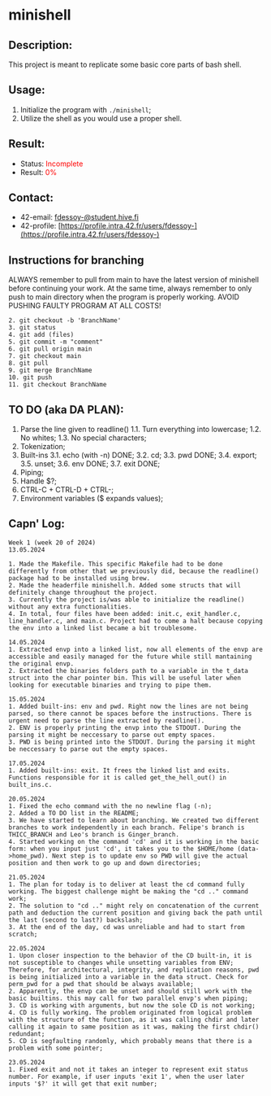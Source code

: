 # minishell

## Description:
This project is meant to replicate some basic core parts of bash shell.

## Usage:
1. Initialize the program with ```./minishell```;
2. Utilize the shell as you would use a proper shell.

## Result:
- Status: <span style="color:red">Incomplete</span>
- Result: <span style="color:red">0%</span>

## Contact: 
- 42-email: fdessoy-@student.hive.fi
- 42-profile: [https://profile.intra.42.fr/users/fdessoy-](https://profile.intra.42.fr/users/fdessoy-)

## Instructions for branching
ALWAYS remember to pull from main to have the latest version of minishell before continuing your work. At the same time, always remember to only push to main directory when the program is properly working. AVOID PUSHING FAULTY PROGRAM AT ALL COSTS!

```1. git clone repo
2. git checkout -b 'BranchName'
3. git status
4. git add (files)
5. git commit -m "comment"
6. git pull origin main
7. git checkout main
8. git pull
9. git merge BranchName
10. git push
11. git checkout BranchName
```

## TO DO (aka DA PLAN):
1. Parse the line given to readline()
	1.1. Turn everything into lowercase;
	1.2. No whites;
	1.3. No special characters;
2. Tokenization;
3. Built-ins
	3.1. echo (with -n) DONE;
	3.2. cd;
	3.3. pwd DONE;
	3.4. export;
	3.5. unset;
	3.6. env DONE;
	3.7. exit DONE;
4. Piping;
5. Handle $?;
6. CTRL-C + CTRL-D + CTRL-\;
7. Environment variables ($ expands values);

## Capn' Log:
```
Week 1 (week 20 of 2024)
13.05.2024

1. Made the Makefile. This specific Makefile had to be done differently from other that we previously did, because the readline() package had to be installed using brew.
2. Made the headerfile minishell.h. Added some structs that will definitely change throughout the project.
3. Currently the project is/was able to initialize the readline() without any extra functionalities.
4. In total, four files have been added: init.c, exit_handler.c, line_handler.c, and main.c. Project had to come a halt because copying the env into a linked list became a bit troublesome.

14.05.2024
1. Extracted envp into a linked list, now all elements of the envp are accessible and easily managed for the future while still mantaining the original envp.
2. Extracted the binaries folders path to a variable in the t_data struct into the char pointer bin. This will be useful later when looking for executable binaries and trying to pipe them.

15.05.2024
1. Added built-ins: env and pwd. Right now the lines are not being parsed, so there cannot be spaces before the instructions. There is urgent need to parse the line extracted by readline().
2. ENV is properly printing the envp into the STDOUT. During the parsing it might be neccessary to parse out empty spaces.
3. PWD is being printed into the STDOUT. During the parsing it might be neccessary to parse out the empty spaces.

17.05.2024
1. Added built-ins: exit. It frees the linked list and exits. Functions responsible for it is called get_the_hell_out() in built_ins.c.

20.05.2024
1. Fixed the echo command with the no newline flag (-n);
2. Added a TO DO list in the README;
3. We have started to learn about branching. We created two different branches to work independently in each branch. Felipe's branch is THICC_BRANCH and Leo's branch is Ginger_branch.
4. Started working on the command 'cd' and it is working in the basic form: when you input just 'cd', it takes you to the $HOME/home (data->home_pwd). Next step is to update env so PWD will give the actual position and then work to go up and down directories;

21.05.2024
1. The plan for today is to deliver at least the cd command fully working. The biggest challenge might be making the "cd .." command work;
2. The solution to "cd .." might rely on concatenation of the current path and deduction the current position and giving back the path until the last (second to last?) backslash;
3. At the end of the day, cd was unreliable and had to start from scratch;

22.05.2024
1. Upon closer inspection to the behavior of the CD built-in, it is not susceptible to changes while unsetting variables from ENV; Therefore, for architectural, integrity, and replication reasons, pwd is being initialized into a variable in the data struct. Check for perm_pwd for a pwd that should be always available;
2. Apparently, the envp can be unset and should still work with the basic builtins. this may call for two parallel envp's when piping;
3. CD is working with arguments, but now the sole CD is not working;
4. CD is fully working. The problem originated from logical problem with the structure of the function, as it was calling chdir and later calling it again to same position as it was, making the first chdir() redundant;
5. CD is segfaulting randomly, which probably means that there is a problem with some pointer;

23.05.2024
1. Fixed exit and not it takes an integer to represent exit status number. For example, if user inputs 'exit 1', when the user later inputs '$?' it will get that exit number;
```